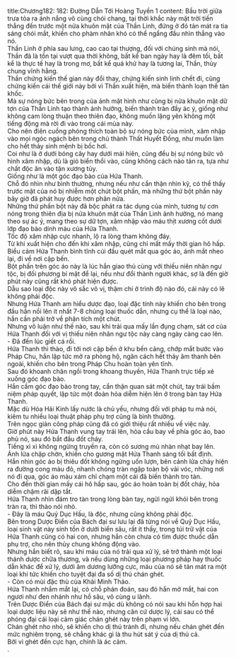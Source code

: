 title:Chương182: 182: Đường Dẫn Tới Hoàng Tuyền 1
content:
Bầu trời giữa trưa tỏa ra ánh nắng vô cùng chói chang, tại thời khắc này mặt trời tiến thẳng đến trước một nửa khuôn mặt của Thần Linh, đứng ở đó tản mát ra tia sáng chói mắt, khiến cho phàm nhân khó có thể ngẩng đầu nhìn thẳng vào nó.<br>Thần Linh ở phía sau lưng, cao cao tại thượng, đối với chúng sinh mà nói, Thần đã là tồn tại vượt qua thời không, bất kể ban ngày hay là đêm tối, bất kể là thực tế hay là trong mơ, bất kể quá khứ hay là tương lai, Thần, thủy chung vĩnh hằng.<br>Thần chứng kiến thế gian này đổi thay, chứng kiến sinh linh chết đi, cũng chứng kiến cái thế giới này bởi vì Thần xuất hiện, mà biến thành loạn thế tàn khốc.<br>Mà sự nóng bức bên trong của ánh mặt hình như cũng bị nửa khuôn mặt dữ tợn của Thần Linh tạo thành ảnh hưởng, biến thành tràn đầy ác ý, giống như không cam lòng thuận theo thiên đạo, không muốn lặng yên không một tiếng động mà rời đi vào trong cái mùa này.<br>Cho nên điên cuồng phóng thích toàn bộ sự nóng bức của mình, xâm nhập vào mọi ngóc ngách bên trong chủ thành Thất Huyết Đồng, như muốn làm cho hết thảy sinh mệnh bị bốc hơi.<br>Coi như là ở dưới bóng cây hay dưới mái hiên, cũng đều bị sự nóng bức vô hình xâm nhập, dù là gió biển thổi vào, cũng không cách nào tản ra, tựa như chất độc ăn vào tận xương tủy.<br>Giống như là một góc đạo bào của Hứa Thanh.<br>Chỗ đó nhìn như bình thường, nhưng nếu như cẩn thận nhìn kỹ, có thể thấy trước mặt của nó bị nhiễm một chút bột phấn, mà những thứ bột phấn này bây giờ đã phát huy được hơn phân nửa.<br>Những thứ phấn bột này đã bộc phát ra tác dụng của mình, tương tự cơn nóng trong thiên địa bị nửa khuôn mặt của Thần Linh ảnh hưởng, nó mang theo sự ác ý, mang theo sự dữ tợn, xâm nhập vào máu thịt xương cốt dưới lớp đạo bào dính máu của Hứa Thanh.<br>Tốc độ xâm nhập cực nhanh, lộ ra lòng tham không đáy.<br>Từ khi xuất hiện cho đến khi xâm nhập, cũng chỉ mất mấy thời gian hô hấp.<br>Biểu cảm Hứa Thanh bình tĩnh cúi đầu quét mắt qua góc áo, ánh mắt nheo lại, đi về nơi cập bến.<br>Bột phấn trên góc áo này là lúc hắn giao thủ cùng với thiếu niên nhân ngư tộc, bị đối phương bí mật để lại, nếu như đổi thành người khác, sợ là đến giờ phút này cũng rất khó phát hiện được.<br>Dẫu sao loại độc này vô sắc vô vị, thậm chí ở trình độ nào đó, cái này có lẽ không phải độc.<br>Nhưng Hứa Thanh am hiểu dược đạo, loại đặc tính này khiến cho bên trong đầu hắn nổi lên ít nhất 7-8 chủng loại thuốc dẫn, nhưng cụ thể là loại nào, hắn cần phải trở về phân tích một chút.<br>Nhưng vô luận như thế nào, sau khi trải qua mấy lần đụng chạm, sát cơ của Hứa Thanh đối với vị thiếu niên nhân ngư tộc này càng ngày càng cao lên.<br>- Đã đến lúc giết cá rồi.<br>Hứa Thanh thì thào, đi tới nơi cập bến ở khu bến cảng, chớp mắt bước vào Pháp Chu, hắn lập tức mở ra phòng hộ, ngăn cách hết thảy âm thanh bên ngoài, khiến cho bên trong Pháp Chu hoàn toàn yên tĩnh.<br>Sau đó khoanh chân ngồi trong khoang thuyền, Hứa Thanh trực tiếp xé xuống góc đạo bào.<br>Hắn cầm góc đạo bào trong tay, cẩn thận quan sát một chút, tay trái bấm niệm pháp quyết, lập tức một đoàn hỏa diễm hiện lên ở trong bàn tay Hứa Thanh.<br>Mặc dù Hóa Hải Kinh lấy nước là chủ yếu, nhưng đối với pháp tu mà nói, kiêm tu nhiều loại thuật pháp phụ trợ cũng là bình thường.<br>Trên ngọc giản công pháp cũng đã có giới thiệu rất nhiều về việc này.<br>Giờ phút này Hứa Thanh vung tay trái lên, hỏa cầu bay về phía góc áo, bao phủ nó, sau đó bắt đầu đốt cháy.<br>Tiếng xì xì không ngừng truyền ra, còn có sương mù nhàn nhạt bay lên.<br>Ánh lửa chập chờn, khiến cho gương mặt Hứa Thanh sáng tối bất định.<br>Hắn nhìn góc áo bị thiêu đốt không ngừng uốn lượn, bên cảnh lửa cháy hiện ra đường cong màu đỏ, nhanh chóng tràn ngập toàn bộ vải vóc, những nơi nó đi qua, góc áo màu xám chỉ chạm một cái đã biến thành tro tàn.<br>Cho đến thời gian mấy cái hô hấp sau, góc áo hoàn toàn bị đốt cháy, hỏa diễm chậm rãi dập tắt.<br>Hứa Thanh nhìn đám tro tàn trong lòng bàn tay, ngửi ngửi khói bên trong tràn ra, thì thào nói nhỏ.<br>- Đây là máu Quỷ Dục Hấu, là độc, nhưng cũng không phải độc.<br>Bên trong Dược Điển của Bách đại sư lưu lại đã từng nói về Quỷ Dục Hấu, loại sinh vật này sinh tồn ở dưới biển sâu, rất ít thấy, trong túi trữ vật của Hứa Thanh cũng có hai con, nhưng hắn còn chưa có tìm được thuốc dẫn phụ trợ, cho nên thủy chung không động vào.<br>Nhưng hắn biết rõ, sau khi máu của nó trải qua xử lý, sẽ trở thành một loại thánh dược chữa thương, và nếu dùng những loại phương pháp hay thuốc dẫn khác để xử lý, dưới âm dương lưỡng cực, máu của nó sẽ tản mát ra một loại khí tức khiến cho tuyệt đại đa số dị thú chán ghét.<br>- Còn có mùi đặc thù của Khải Minh Thảo.<br>Hứa Thanh nhắm mắt lại, có chỗ phán đoán, sau đó hắn mở mắt, hai con ngươi như đen nhánh như hồ sâu, vô cùng u lãnh.<br>Trên Dược Điển của Bách đại sư mặc dù không có nói sau khi hỗn hợp hai loại dược liệu này sẽ như thế nào, nhưng căn cứ dược lý, cái sau có thể phóng đại cái loại cảm giác chán ghét này trên phạm vi lớn.<br>Chán ghét nho nhỏ, sẽ khiến cho dị thú tránh đi, nhưng nếu chán ghét đến mức nghiêm trọng, sẽ chẳng khác gì là thu hút sát ý của dị thú cả.<br>Bởi vì ghét đến cực hạn, chính là ác cảm.<br>.<br>